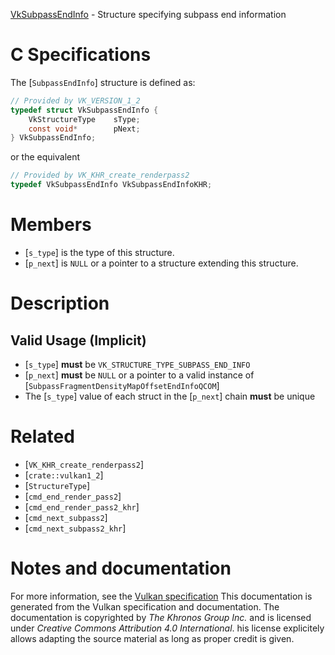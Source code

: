 [VkSubpassEndInfo](https://www.khronos.org/registry/vulkan/specs/1.3-extensions/man/html/VkSubpassEndInfo.html) - Structure specifying subpass end information

# C Specifications
The [`SubpassEndInfo`] structure is defined as:
```c
// Provided by VK_VERSION_1_2
typedef struct VkSubpassEndInfo {
    VkStructureType    sType;
    const void*        pNext;
} VkSubpassEndInfo;
```
or the equivalent
```c
// Provided by VK_KHR_create_renderpass2
typedef VkSubpassEndInfo VkSubpassEndInfoKHR;
```

# Members
- [`s_type`] is the type of this structure.
- [`p_next`] is `NULL` or a pointer to a structure extending this structure.

# Description
## Valid Usage (Implicit)
-  [`s_type`] **must**  be `VK_STRUCTURE_TYPE_SUBPASS_END_INFO`
-  [`p_next`] **must**  be `NULL` or a pointer to a valid instance of [`SubpassFragmentDensityMapOffsetEndInfoQCOM`]
-    The [`s_type`] value of each struct in the [`p_next`] chain  **must**  be unique

# Related
- [`VK_KHR_create_renderpass2`]
- [`crate::vulkan1_2`]
- [`StructureType`]
- [`cmd_end_render_pass2`]
- [`cmd_end_render_pass2_khr`]
- [`cmd_next_subpass2`]
- [`cmd_next_subpass2_khr`]

# Notes and documentation
For more information, see the [Vulkan specification](https://www.khronos.org/registry/vulkan/specs/1.3-extensions/html/vkspec.html)
This documentation is generated from the Vulkan specification and documentation.
The documentation is copyrighted by *The Khronos Group Inc.* and is licensed under *Creative Commons Attribution 4.0 International*.
his license explicitely allows adapting the source material as long as proper credit is given.
        
